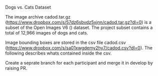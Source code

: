 

Dogs vs. Cats Dataset
 

The image archive  cadod.tar.gz (https://www.dropbox.com/s/57dz6sbvdz5xjnn/cadod.tar.gz?dl=0) is a subset of the Open Images V6 () dataset. The project subset contains a total of 12,966 images of dogs and cats.

Image bounding boxes are stored in the csv file cadod.csv (https://www.dropbox.com/s/sa01xwgdemy2hy7/cadod.csv?dl=0). The following describes whats contained inside the csv.

Create a seprate branch for each participant and merge it in develop by raising PR.
